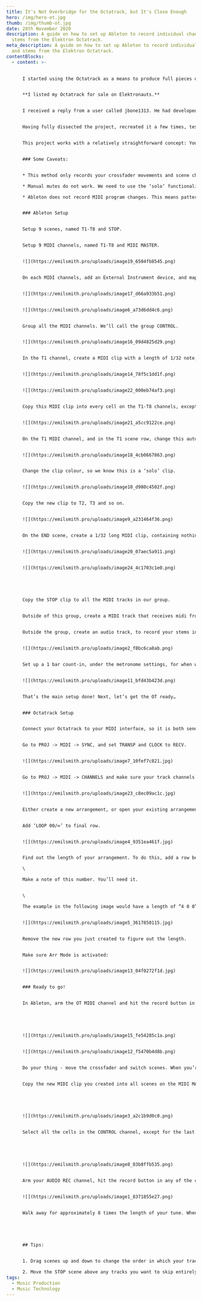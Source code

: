 ```yaml
---
title: It's Not Overbridge for the Octatrack, but It's Close Enough
hero: /img/hero-ot.jpg
thumb: /img/thumb-ot.jpg
date: 28th November 2020
description: A guide on how to set up Ableton to record individual channels and
  stems from the Elektron Octatrack.
meta_description: A guide on how to set up Ableton to record individual channels
  and stems from the Elektron Octatrack.
contentBlocks:
  - content: >-
      

      I started using the Octatrack as a means to produce full pieces of music without a computer. After 6 months invested, I was in love with my new creative process, but completely unable to finish a track. After years producing drum & bass music for label releases, and spending months on complex mixes with long FX chains, buses, and convoluted compression set ups, I found I was stuck with only what I could achieve inside the Octatrack. No mixdown, no sidechains, no buses, no polished, finished track at the end of the process. Nothing I would be happy to release.


      **I listed my Octatrack for sale on Elektronauts.**


      I received a reply from a user called jbone1313. He had developed an Ableton template based around a series of MIDI clips and automations that he told me could solve this problem, yielding full stems for all the tracks in my project, including crossfader movements and scene changes. He even provided me with a prototype project file.


      Having fully dissected the project, recreated it a few times, tested thoroughly, I decided to document how it works so that it can be of use to others.


      This project works with a relatively straightforward concept: You perform a song once, while Ableton records all the midi data for your crossfader movements and scene changes to a MIDI clip. Then, you enter a couple of values in a couple of places, hit play and walk away. When you come back, you’ll have an audio file containing individual stems for all the tracks from your Octatrack. 


      ### Some Caveats:


      * This method only records your crossfader movements and scene changes. If you want your performance to include things like encoder movements or live-played trigs, you’ll have to do some extra work. I won’t cover that stuff here, but I can give you an idea of how to do it (individual midi tracks for each OT track, multiple armed channels etc).

      * Manual mutes do not work. We need to use the ‘solo’ functionality to bounce each track out individually, and this overrides track mutes. However, arrangement mutes do work, so if you want to use mutes as part of your performance, you’ll need to use them within the arranger, and not on-the-fly. You can also just edit the audio clips at the end if you prefer.

      * Ableton does not record MIDI program changes. This means pattern changes don’t work either. You’ll need to use arranger mode for this too.


      ### Ableton Setup


      Setup 9 scenes, named T1-T8 and STOP.


      Setup 9 MIDI channels, named T1-T8 and MIDI MASTER.


      ![](https://emilsmith.pro/uploads/image19_6504fb8545.png)


      On each MIDI channels, add an External Instrument device, and map each to the correct midi channel for its respective track. By default, the tracks are on channels 1-8. For the MIDI MASTER channel, use the same MIDI channel that the T1 channel uses. 


      ![](https://emilsmith.pro/uploads/image17_d66a933b51.png)


      ![](https://emilsmith.pro/uploads/image6_a73d6dd4c6.png)


      Group all the MIDI channels. We’ll call the group CONTROL. 


      ![](https://emilsmith.pro/uploads/image16_09d4825d29.png)


      In the T1 channel, create a MIDI clip with a length of 1/32 note, and add an automation on MIDI CC 50, setting a value of 0. 


      ![](https://emilsmith.pro/uploads/image14_78f5c1dd1f.png)


      ![](https://emilsmith.pro/uploads/image22_000eb74af3.png)


      Copy this MIDI clip into every cell on the T1-T8 channels, except for the final STOP scene. 


      ![](https://emilsmith.pro/uploads/image21_a5cc9122ce.png)


      On the T1 MIDI channel, and in the T1 scene row, change this automation to a value of >1, with a slope leading up to 127. We should be able to set this to 127 and leave it at that, but I found that sometimes due to latency it may miss this very first automation. The slope means that it’s constantly receiving new values until we hit the 127 point, so it’ll solo the track as soon as it’s able to do so.


      ![](https://emilsmith.pro/uploads/image18_4cb0667863.png)


      Change the clip colour, so we know this is a ‘solo’ clip.


      ![](https://emilsmith.pro/uploads/image10_d980c4502f.png)


      Copy the new clip to T2, T3 and so on.


      ![](https://emilsmith.pro/uploads/image9_a231464f36.png)


      On the END scene, create a 1/32 long MIDI clip, containing nothing but a single A0 note. Let’s give this clip a new colour as well, so we know it’s our ‘stop’ clip.


      ![](https://emilsmith.pro/uploads/image20_07aec5a911.png)


      ![](https://emilsmith.pro/uploads/image24_4c1703c1e0.png)


       


      Copy the STOP clip to all the MIDI tracks in our group.


      Outside of this group, create a MIDI track that receives midi from the Octatrack, on the same MIDI channel as T1. This is your master MIDI track, in which you will record your performance.


      Outside the group, create an audio track, to record your stems into, make sure this is set to receive audio from the correct input. We’ll call this track AUDIO REC.


      ![](https://emilsmith.pro/uploads/image2_f8bc6ca8ab.png)


      Set up a 1 bar count-in, under the metronome settings, for when we want to record. You will need this later.


      ![](https://emilsmith.pro/uploads/image11_bfd43b423d.png)


      That’s the main setup done! Next, let’s get the OT ready…


      ### Octatrack Setup


      Connect your Octatrack to your MIDI interface, so it is both sending and receiving MIDI from your computer.


      Go to PROJ -> MIDI -> SYNC, and set TRANSP and CLOCK to RECV.


      ![](https://emilsmith.pro/uploads/image7_10fef7c821.jpg)


      Go to PROJ -> MIDI -> CHANNELS and make sure your track channels match those that are set in Ableton


      ![](https://emilsmith.pro/uploads/image23_c8ec09ac1c.jpg)


      Either create a new arrangement, or open your existing arrangement. For my test, I’m just using a simple, 64 step pattern (4 bars).


      Add ‘LOOP 00/∞’ to final row.


      ![](https://emilsmith.pro/uploads/image4_9351ea461f.jpg)


      Find out the length of your arrangement. To do this, add a row before the LOOP, select the left-most column, press YES, and read the text in the header. The text consists of three numbers, representing bars, beats and sixteenths, respectively. This is the starting measure for the extra row you just added. To calculate the length of the arrangement up until this beat, simply reduce this number appropriately. For example, if the starting measure of the new row is “73 1 1”, the length of the arrangement up until that point must be 72 bars. The means the actual length of your arrangement is “72 0 0”. \

      \

      Make a note of this number. You’ll need it.


      \

      The example in the following image would have a length of “4 0 0”.


      ![](https://emilsmith.pro/uploads/image5_3617850115.jpg)


      Remove the new row you just created to figure out the length.


      Make sure Arr Mode is activated:


      ![](https://emilsmith.pro/uploads/image13_04f0272f1d.jpg)


      ### Ready to go!


      In Ableton, arm the OT MIDI channel and hit the record button in any of the cells. After the 1-bar count-in we set up previously, your Octatrack should start playing through your arrangement.


       


      ![](https://emilsmith.pro/uploads/image15_fe54285c1a.png)


      ![](https://emilsmith.pro/uploads/image12_f5470b4d8b.png)


      Do your thing - move the crossfader and switch scenes. When you’re done, just stop the recording in Ableton.


      Copy the new MIDI clip you created into all scenes on the MIDI MASTER channel.


       


      ![](https://emilsmith.pro/uploads/image3_a2c1b9d0c0.png)


      Select all the cells in the CONTROL channel, except for the last one, corresponding to the STOP scene. Open the Launch Box by clicking the first of the three circles at the bottom of the Clip View. Set the Follow Action Time to the number of bars in your Octatrack arrangement (we figured this out in step 6), and set Follow Action A to ‘Next’, as illustrated below:


       


      ![](https://emilsmith.pro/uploads/image8_03b8ffb535.png)


      Arm your AUDIO REC channel, hit the record button in any of the cells, and before the count-in finishes, hit the play button on the first row in your CONTROL track.


      ![](https://emilsmith.pro/uploads/image1_8371855e27.png)


      Walk away for approximately 8 times the length of your tune. When you come back, you’ll have an audio clip in the AUDIO REC track, which contains stems for each individual track!


       


      ## Tips:


      1. Drag scenes up and down to change the order in which your tracks are recorded

      2. Move the STOP scene above any tracks you want to skip entirely
tags:
  - Music Production
  - Music Technology
---
```

